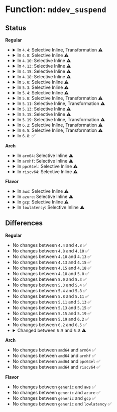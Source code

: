 # Function: <code>mddev_suspend</code>

## Status
<b>Regular</b>
<ul>
<li>
<details>
<summary>In <code>4.4</code>: Selective Inline, Transformation ⚠️</summary>

```c
void mddev_suspend(struct mddev *mddev);
```

**Collision:** Unique Global

**Inline:** Selective

**Transformation:** True

**Instances:**

```
In drivers/md/md.c (ffffffff81690eb0)
Location: drivers/md/md.c:315
Inline: True
Inline callers:
  - drivers/md/md.c:level_store
Direct callers:
  - drivers/md/md.c:level_store
```
**Symbols:**

```
ffffffff81690eb0-ffffffff81690f67: mddev_suspend.part.19 (STB_LOCAL)
ffffffff81690f70-ffffffff81690f8e: mddev_suspend (STB_GLOBAL)
```
</details>
</li>
<li>
<details>
<summary>In <code>4.8</code>: Selective Inline ⚠️</summary>

```c
void mddev_suspend(struct mddev *mddev);
```

**Collision:** Unique Global

**Inline:** Selective

**Transformation:** False

**Instances:**

```
In drivers/md/md.c (ffffffff816f1c80)
Location: drivers/md/md.c:308
Inline: True
Direct callers:
  - drivers/md/md.c:level_store
  - drivers/md/md.c:add_bound_rdev
```
**Symbols:**

```
ffffffff816f1c80-ffffffff816f1d96: mddev_suspend (STB_GLOBAL)
```
</details>
</li>
<li>
<details>
<summary>In <code>4.10</code>: Selective Inline ⚠️</summary>

```c
void mddev_suspend(struct mddev *mddev);
```

**Collision:** Unique Global

**Inline:** Selective

**Transformation:** False

**Instances:**

```
In drivers/md/md.c (ffffffff81723490)
Location: drivers/md/md.c:321
Inline: True
Direct callers:
  - drivers/md/md.c:level_store
  - drivers/md/md.c:add_bound_rdev
```
**Symbols:**

```
ffffffff81723490-ffffffff81723591: mddev_suspend (STB_GLOBAL)
```
</details>
</li>
<li>
<details>
<summary>In <code>4.13</code>: Selective Inline ⚠️</summary>

```c
void mddev_suspend(struct mddev *mddev);
```

**Collision:** Unique Global

**Inline:** Selective

**Transformation:** False

**Instances:**

```
In drivers/md/md.c (ffffffff8173a8d0)
Location: drivers/md/md.c:336
Inline: True
Direct callers:
  - drivers/md/md.c:level_store
  - drivers/md/md.c:add_bound_rdev
```
**Symbols:**

```
ffffffff8173a8d0-ffffffff8173a9ce: mddev_suspend (STB_GLOBAL)
```
</details>
</li>
<li>
<details>
<summary>In <code>4.15</code>: Selective Inline ⚠️</summary>

```c
void mddev_suspend(struct mddev *mddev);
```

**Collision:** Unique Global

**Inline:** Selective

**Transformation:** False

**Instances:**

```
In drivers/md/md.c (ffffffff817acf40)
Location: drivers/md/md.c:359
Inline: True
Direct callers:
  - drivers/md/md.c:md_ioctl
  - drivers/md/md.c:md_ioctl
  - drivers/md/md.c:md_ioctl
  - drivers/md/md.c:md_ioctl
  - drivers/md/md.c:suspend_hi_store
  - drivers/md/md.c:suspend_lo_store
  - drivers/md/md.c:level_store
  - drivers/md/md.c:add_bound_rdev
```
**Symbols:**

```
ffffffff817acf40-ffffffff817ad0a2: mddev_suspend (STB_GLOBAL)
```
</details>
</li>
<li>
<details>
<summary>In <code>4.18</code>: Selective Inline ⚠️</summary>

```c
void mddev_suspend(struct mddev *mddev);
```

**Collision:** Unique Global

**Inline:** Selective

**Transformation:** False

**Instances:**

```
In drivers/md/md.c (ffffffff817f3060)
Location: drivers/md/md.c:379
Inline: True
Direct callers:
  - drivers/md/md.c:md_ioctl
  - drivers/md/md.c:md_ioctl
  - drivers/md/md.c:md_ioctl
  - drivers/md/md.c:md_ioctl
  - drivers/md/md.c:suspend_hi_store
  - drivers/md/md.c:suspend_lo_store
  - drivers/md/md.c:level_store
  - drivers/md/md.c:add_bound_rdev
```
**Symbols:**

```
ffffffff817f3060-ffffffff817f31c2: mddev_suspend (STB_GLOBAL)
```
</details>
</li>
<li>
<details>
<summary>In <code>5.0</code>: Selective Inline ⚠️</summary>

```c
void mddev_suspend(struct mddev *mddev);
```

**Collision:** Unique Global

**Inline:** Selective

**Transformation:** False

**Instances:**

```
In drivers/md/md.c (ffffffff8181f040)
Location: drivers/md/md.c:370
Inline: True
Direct callers:
  - drivers/md/md.c:md_ioctl
  - drivers/md/md.c:md_ioctl
  - drivers/md/md.c:md_ioctl
  - drivers/md/md.c:md_ioctl
  - drivers/md/md.c:suspend_hi_store
  - drivers/md/md.c:suspend_lo_store
  - drivers/md/md.c:level_store
  - drivers/md/md.c:add_bound_rdev
```
**Symbols:**

```
ffffffff8181f040-ffffffff8181f1a2: mddev_suspend (STB_GLOBAL)
```
</details>
</li>
<li>
<details>
<summary>In <code>5.3</code>: Selective Inline ⚠️</summary>

```c
void mddev_suspend(struct mddev *mddev);
```

**Collision:** Unique Global

**Inline:** Selective

**Transformation:** False

**Instances:**

```
In drivers/md/md.c (ffffffff818614d0)
Location: drivers/md/md.c:416
Inline: True
Direct callers:
  - drivers/md/md.c:md_ioctl
  - drivers/md/md.c:md_ioctl
  - drivers/md/md.c:md_ioctl
  - drivers/md/md.c:md_ioctl
  - drivers/md/md.c:suspend_hi_store
  - drivers/md/md.c:suspend_lo_store
  - drivers/md/md.c:level_store
  - drivers/md/md.c:add_bound_rdev
```
**Symbols:**

```
ffffffff818614d0-ffffffff81861632: mddev_suspend (STB_GLOBAL)
```
</details>
</li>
<li>
<details>
<summary>In <code>5.4</code>: Selective Inline ⚠️</summary>

```c
void mddev_suspend(struct mddev *mddev);
```

**Collision:** Unique Global

**Inline:** Selective

**Transformation:** False

**Instances:**

```
In drivers/md/md.c (ffffffff81893100)
Location: drivers/md/md.c:421
Inline: True
Direct callers:
  - drivers/md/md.c:md_ioctl
  - drivers/md/md.c:md_ioctl
  - drivers/md/md.c:md_ioctl
  - drivers/md/md.c:md_ioctl
  - drivers/md/md.c:suspend_hi_store
  - drivers/md/md.c:suspend_lo_store
  - drivers/md/md.c:level_store
  - drivers/md/md.c:add_bound_rdev
```
**Symbols:**

```
ffffffff81893100-ffffffff81893262: mddev_suspend (STB_GLOBAL)
```
</details>
</li>
<li>
<details>
<summary>In <code>5.8</code>: Selective Inline, Transformation ⚠️</summary>

```c
void mddev_suspend(struct mddev *mddev);
```

**Collision:** Unique Global

**Inline:** Selective

**Transformation:** True

**Instances:**

```
In drivers/md/md.c (ffffffff81963110)
Location: drivers/md/md.c:543
Inline: True
Direct callers:
  - drivers/md/md.c:update_array_info
  - drivers/md/md.c:update_array_info
  - drivers/md/md.c:set_bitmap_file
  - drivers/md/md.c:set_bitmap_file
  - drivers/md/md.c:serialize_policy_store
  - drivers/md/md.c:suspend_hi_store
  - drivers/md/md.c:suspend_lo_store
  - drivers/md/md.c:level_store
  - drivers/md/md.c:add_bound_rdev
  - drivers/md/md.c:mddev_create_serial_pool
  - drivers/md/md.c:mddev_create_serial_pool
```
**Symbols:**

```
ffffffff81963110-ffffffff8196325b: mddev_suspend.part.0 (STB_LOCAL)
ffffffff81963260-ffffffff8196329d: mddev_suspend (STB_GLOBAL)
```
</details>
</li>
<li>
<details>
<summary>In <code>5.11</code>: Selective Inline, Transformation ⚠️</summary>

```c
void mddev_suspend(struct mddev *mddev);
```

**Collision:** Unique Global

**Inline:** Selective

**Transformation:** True

**Instances:**

```
In drivers/md/md.c (ffffffff819699c0)
Location: drivers/md/md.c:539
Inline: True
Direct callers:
  - drivers/md/md.c:update_array_info
  - drivers/md/md.c:update_array_info
  - drivers/md/md.c:set_bitmap_file
  - drivers/md/md.c:set_bitmap_file
  - drivers/md/md.c:serialize_policy_store
  - drivers/md/md.c:suspend_hi_store
  - drivers/md/md.c:suspend_lo_store
  - drivers/md/md.c:level_store
  - drivers/md/md.c:add_bound_rdev
  - drivers/md/md.c:mddev_create_serial_pool
  - drivers/md/md.c:mddev_create_serial_pool
```
**Symbols:**

```
ffffffff819699c0-ffffffff81969b0b: mddev_suspend.part.0 (STB_LOCAL)
ffffffff81969b10-ffffffff81969b4d: mddev_suspend (STB_GLOBAL)
```
</details>
</li>
<li>
<details>
<summary>In <code>5.13</code>: Selective Inline ⚠️</summary>

```c
void mddev_suspend(struct mddev *mddev);
```

**Collision:** Unique Global

**Inline:** Selective

**Transformation:** False

**Instances:**

```
In drivers/md/md.c (ffffffff8194dc30)
Location: drivers/md/md.c:482
Inline: True
Direct callers:
  - drivers/md/md.c:update_array_info
  - drivers/md/md.c:update_array_info
  - drivers/md/md.c:set_bitmap_file
  - drivers/md/md.c:set_bitmap_file
  - drivers/md/md.c:serialize_policy_store
  - drivers/md/md.c:suspend_hi_store
  - drivers/md/md.c:suspend_lo_store
  - drivers/md/md.c:level_store
  - drivers/md/md.c:add_bound_rdev
  - drivers/md/md.c:mddev_create_serial_pool
  - drivers/md/md.c:mddev_create_serial_pool
```
**Symbols:**

```
ffffffff8194dc30-ffffffff8194ddae: mddev_suspend (STB_GLOBAL)
```
</details>
</li>
<li>
<details>
<summary>In <code>5.15</code>: Selective Inline ⚠️</summary>

```c
void mddev_suspend(struct mddev *mddev);
```

**Collision:** Unique Global

**Inline:** Selective

**Transformation:** False

**Instances:**

```
In drivers/md/md.c (ffffffff819f3030)
Location: drivers/md/md.c:483
Inline: True
Direct callers:
  - drivers/md/md.c:update_array_info
  - drivers/md/md.c:update_array_info
  - drivers/md/md.c:set_bitmap_file
  - drivers/md/md.c:set_bitmap_file
  - drivers/md/md.c:serialize_policy_store
  - drivers/md/md.c:suspend_hi_store
  - drivers/md/md.c:suspend_lo_store
  - drivers/md/md.c:level_store
  - drivers/md/md.c:add_bound_rdev
  - drivers/md/md.c:mddev_create_serial_pool
  - drivers/md/md.c:mddev_create_serial_pool
```
**Symbols:**

```
ffffffff819f3030-ffffffff819f31ae: mddev_suspend (STB_GLOBAL)
```
</details>
</li>
<li>
<details>
<summary>In <code>5.19</code>: Selective Inline, Transformation ⚠️</summary>

```c
void mddev_suspend(struct mddev *mddev);
```

**Collision:** Unique Global

**Inline:** Selective

**Transformation:** True

**Instances:**

```
In drivers/md/md.c (ffffffff81b62bea)
Location: drivers/md/md.c:488
Inline: True
Inline callers:
  - drivers/md/md.c:update_array_info
  - drivers/md/md.c:update_array_info
  - drivers/md/md.c:set_bitmap_file
  - drivers/md/md.c:set_bitmap_file
  - drivers/md/md.c:serialize_policy_store
  - drivers/md/md.c:suspend_hi_store
  - drivers/md/md.c:suspend_lo_store
  - drivers/md/md.c:level_store
  - drivers/md/md.c:add_bound_rdev
  - drivers/md/md.c:mddev_create_serial_pool
Direct callers:
  - drivers/md/md.c:update_array_info
  - drivers/md/md.c:update_array_info
  - drivers/md/md.c:set_bitmap_file
  - drivers/md/md.c:set_bitmap_file
  - drivers/md/md.c:serialize_policy_store
  - drivers/md/md.c:suspend_hi_store
  - drivers/md/md.c:suspend_lo_store
  - drivers/md/md.c:level_store
  - drivers/md/md.c:add_bound_rdev
  - drivers/md/md.c:mddev_create_serial_pool
```
**Symbols:**

```
ffffffff81b5b970-ffffffff81b5bb1d: mddev_suspend.part.0 (STB_LOCAL)
ffffffff81b5bb20-ffffffff81b5bb7c: mddev_suspend (STB_GLOBAL)
```
</details>
</li>
<li>
<details>
<summary>In <code>6.2</code>: Selective Inline, Transformation ⚠️</summary>

```c
void mddev_suspend(struct mddev *mddev);
```

**Collision:** Unique Global

**Inline:** Selective

**Transformation:** True

**Instances:**

```
In drivers/md/md.c (ffffffff81cfceca)
Location: drivers/md/md.c:480
Inline: True
Inline callers:
  - drivers/md/md.c:update_array_info
  - drivers/md/md.c:update_array_info
  - drivers/md/md.c:set_bitmap_file
  - drivers/md/md.c:set_bitmap_file
  - drivers/md/md.c:serialize_policy_store
  - drivers/md/md.c:suspend_hi_store
  - drivers/md/md.c:suspend_lo_store
  - drivers/md/md.c:level_store
  - drivers/md/md.c:add_bound_rdev
  - drivers/md/md.c:mddev_destroy_serial_pool
  - drivers/md/md.c:mddev_create_serial_pool
Direct callers:
  - drivers/md/md.c:update_array_info
  - drivers/md/md.c:update_array_info
  - drivers/md/md.c:set_bitmap_file
  - drivers/md/md.c:set_bitmap_file
  - drivers/md/md.c:serialize_policy_store
  - drivers/md/md.c:suspend_hi_store
  - drivers/md/md.c:suspend_lo_store
  - drivers/md/md.c:level_store
  - drivers/md/md.c:add_bound_rdev
  - drivers/md/md.c:mddev_destroy_serial_pool
  - drivers/md/md.c:mddev_create_serial_pool
```
**Symbols:**

```
ffffffff81cf5930-ffffffff81cf5add: mddev_suspend.part.0 (STB_LOCAL)
ffffffff81cf5af0-ffffffff81cf5b4c: mddev_suspend (STB_GLOBAL)
```
</details>
</li>
<li>
<details>
<summary>In <code>6.5</code>: Selective Inline, Transformation ⚠️</summary>

```c
void mddev_suspend(struct mddev *mddev);
```

**Collision:** Unique Global

**Inline:** Selective

**Transformation:** True

**Instances:**

```
In drivers/md/md.c (ffffffff81d644ae)
Location: drivers/md/md.c:440
Inline: True
Inline callers:
  - drivers/md/md.c:update_array_info
  - drivers/md/md.c:update_array_info
  - drivers/md/md.c:set_bitmap_file
  - drivers/md/md.c:set_bitmap_file
  - drivers/md/md.c:serialize_policy_store
  - drivers/md/md.c:suspend_hi_store
  - drivers/md/md.c:suspend_lo_store
  - drivers/md/md.c:level_store
  - drivers/md/md.c:add_bound_rdev
  - drivers/md/md.c:mddev_destroy_serial_pool
  - drivers/md/md.c:mddev_create_serial_pool
Direct callers:
  - drivers/md/md.c:update_array_info
  - drivers/md/md.c:update_array_info
  - drivers/md/md.c:set_bitmap_file
  - drivers/md/md.c:set_bitmap_file
  - drivers/md/md.c:serialize_policy_store
  - drivers/md/md.c:suspend_hi_store
  - drivers/md/md.c:suspend_lo_store
  - drivers/md/md.c:level_store
  - drivers/md/md.c:add_bound_rdev
  - drivers/md/md.c:mddev_destroy_serial_pool
  - drivers/md/md.c:mddev_create_serial_pool
```
**Symbols:**

```
ffffffff81d5d730-ffffffff81d5d90c: mddev_suspend.part.0 (STB_LOCAL)
ffffffff81d5d920-ffffffff81d5d97c: mddev_suspend (STB_GLOBAL)
```
</details>
</li>
<li>
<details>
<summary>In <code>6.8</code>: ✅</summary>

```c
int mddev_suspend(struct mddev *mddev, bool interruptible);
```

**Collision:** Unique Global

**Inline:** No

**Transformation:** False

**Instances:**

```
In drivers/md/md.c (ffffffff81e0e450)
Location: drivers/md/md.c:448
Inline: False
Direct callers:
  - drivers/md/md.c:md_start_sync
  - drivers/md/md.c:md_ioctl
  - drivers/md/md.c:autorun_devices
  - drivers/md/md.c:serialize_policy_store
  - drivers/md/md.c:suspend_hi_store
  - drivers/md/md.c:suspend_lo_store
  - drivers/md/md.c:new_dev_store
  - drivers/md/md.c:level_store
  - drivers/md/md.c:rdev_attr_store
  - drivers/md/md-bitmap.c:backlog_store
  - drivers/md/md-autodetect.c:md_setup_drive
```
**Symbols:**

```
ffffffff81e0e450-ffffffff81e0e680: mddev_suspend (STB_GLOBAL)
```
</details>
</li>
</ul>
<b>Arch</b>
<ul>
<li>
<details>
<summary>In <code>arm64</code>: Selective Inline ⚠️</summary>

```c
void mddev_suspend(struct mddev *mddev);
```

**Collision:** Unique Global

**Inline:** Selective

**Transformation:** False

**Instances:**

```
In drivers/md/md.c (ffff800010ae9dc8)
Location: drivers/md/md.c:421
Inline: True
Direct callers:
  - drivers/md/md.c:md_ioctl
  - drivers/md/md.c:md_ioctl
  - drivers/md/md.c:md_ioctl
  - drivers/md/md.c:md_ioctl
  - drivers/md/md.c:suspend_hi_store
  - drivers/md/md.c:suspend_lo_store
  - drivers/md/md.c:level_store
  - drivers/md/md.c:add_bound_rdev
```
**Symbols:**

```
ffff800010ae9dc8-ffff800010ae9fa0: mddev_suspend (STB_GLOBAL)
```
</details>
</li>
<li>
<details>
<summary>In <code>armhf</code>: Selective Inline ⚠️</summary>

```c
void mddev_suspend(struct mddev *mddev);
```

**Collision:** Unique Global

**Inline:** Selective

**Transformation:** False

**Instances:**

```
In drivers/md/md.c (c0bc7de0)
Location: drivers/md/md.c:421
Inline: True
Direct callers:
  - drivers/md/md.c:md_ioctl
  - drivers/md/md.c:md_ioctl
  - drivers/md/md.c:md_ioctl
  - drivers/md/md.c:md_ioctl
  - drivers/md/md.c:suspend_hi_store
  - drivers/md/md.c:suspend_lo_store
  - drivers/md/md.c:level_store
  - drivers/md/md.c:add_bound_rdev
```
**Symbols:**

```
c0bc7de0-c0bc7fb8: mddev_suspend (STB_GLOBAL)
```
</details>
</li>
<li>
<details>
<summary>In <code>ppc64el</code>: Selective Inline ⚠️</summary>

```c
void mddev_suspend(struct mddev *mddev);
```

**Collision:** Unique Global

**Inline:** Selective

**Transformation:** False

**Instances:**

```
In drivers/md/md.c (c000000000bd0690)
Location: drivers/md/md.c:421
Inline: True
Direct callers:
  - drivers/md/md.c:md_ioctl
  - drivers/md/md.c:md_ioctl
  - drivers/md/md.c:md_ioctl
  - drivers/md/md.c:md_ioctl
  - drivers/md/md.c:suspend_hi_store
  - drivers/md/md.c:suspend_lo_store
  - drivers/md/md.c:level_store
  - drivers/md/md.c:add_bound_rdev
```
**Symbols:**

```
c000000000bd0690-c000000000bd08e0: mddev_suspend (STB_GLOBAL)
```
</details>
</li>
<li>
<details>
<summary>In <code>riscv64</code>: Selective Inline ⚠️</summary>

```c
void mddev_suspend(struct mddev *mddev);
```

**Collision:** Unique Global

**Inline:** Selective

**Transformation:** False

**Instances:**

```
In drivers/md/md.c (ffffffe0006db970)
Location: drivers/md/md.c:421
Inline: True
Direct callers:
  - drivers/md/md.c:md_ioctl
  - drivers/md/md.c:md_ioctl
  - drivers/md/md.c:md_ioctl
  - drivers/md/md.c:md_ioctl
  - drivers/md/md.c:suspend_hi_store
  - drivers/md/md.c:suspend_lo_store
  - drivers/md/md.c:level_store
  - drivers/md/md.c:add_bound_rdev
```
**Symbols:**

```
ffffffe0006db970-ffffffe0006dbaae: mddev_suspend (STB_GLOBAL)
```
</details>
</li>
</ul>
<b>Flavor</b>
<ul>
<li>
<details>
<summary>In <code>aws</code>: Selective Inline ⚠️</summary>

```c
void mddev_suspend(struct mddev *mddev);
```

**Collision:** Unique Global

**Inline:** Selective

**Transformation:** False

**Instances:**

```
In drivers/md/md.c (ffffffff81838f80)
Location: drivers/md/md.c:421
Inline: True
Direct callers:
  - drivers/md/md.c:md_ioctl
  - drivers/md/md.c:md_ioctl
  - drivers/md/md.c:md_ioctl
  - drivers/md/md.c:md_ioctl
  - drivers/md/md.c:suspend_hi_store
  - drivers/md/md.c:suspend_lo_store
  - drivers/md/md.c:level_store
  - drivers/md/md.c:add_bound_rdev
```
**Symbols:**

```
ffffffff81838f80-ffffffff818390e2: mddev_suspend (STB_GLOBAL)
```
</details>
</li>
<li>
<details>
<summary>In <code>azure</code>: Selective Inline ⚠️</summary>

```c
void mddev_suspend(struct mddev *mddev);
```

**Collision:** Unique Global

**Inline:** Selective

**Transformation:** False

**Instances:**

```
In drivers/md/md.c (ffffffff818005f0)
Location: drivers/md/md.c:421
Inline: True
Direct callers:
  - drivers/md/md.c:md_ioctl
  - drivers/md/md.c:md_ioctl
  - drivers/md/md.c:md_ioctl
  - drivers/md/md.c:md_ioctl
  - drivers/md/md.c:suspend_hi_store
  - drivers/md/md.c:suspend_lo_store
  - drivers/md/md.c:level_store
  - drivers/md/md.c:add_bound_rdev
```
**Symbols:**

```
ffffffff818005f0-ffffffff81800752: mddev_suspend (STB_GLOBAL)
```
</details>
</li>
<li>
<details>
<summary>In <code>gcp</code>: Selective Inline ⚠️</summary>

```c
void mddev_suspend(struct mddev *mddev);
```

**Collision:** Unique Global

**Inline:** Selective

**Transformation:** False

**Instances:**

```
In drivers/md/md.c (ffffffff818885b0)
Location: drivers/md/md.c:421
Inline: True
Direct callers:
  - drivers/md/md.c:md_ioctl
  - drivers/md/md.c:md_ioctl
  - drivers/md/md.c:md_ioctl
  - drivers/md/md.c:md_ioctl
  - drivers/md/md.c:suspend_hi_store
  - drivers/md/md.c:suspend_lo_store
  - drivers/md/md.c:level_store
  - drivers/md/md.c:add_bound_rdev
```
**Symbols:**

```
ffffffff818885b0-ffffffff81888712: mddev_suspend (STB_GLOBAL)
```
</details>
</li>
<li>
<details>
<summary>In <code>lowlatency</code>: Selective Inline ⚠️</summary>

```c
void mddev_suspend(struct mddev *mddev);
```

**Collision:** Unique Global

**Inline:** Selective

**Transformation:** False

**Instances:**

```
In drivers/md/md.c (ffffffff818a5b50)
Location: drivers/md/md.c:421
Inline: True
Direct callers:
  - drivers/md/md.c:md_ioctl
  - drivers/md/md.c:md_ioctl
  - drivers/md/md.c:md_ioctl
  - drivers/md/md.c:md_ioctl
  - drivers/md/md.c:suspend_hi_store
  - drivers/md/md.c:suspend_lo_store
  - drivers/md/md.c:level_store
  - drivers/md/md.c:add_bound_rdev
```
**Symbols:**

```
ffffffff818a5b50-ffffffff818a5ca8: mddev_suspend (STB_GLOBAL)
```
</details>
</li>
</ul>

## Differences
<b>Regular</b>
<ul>
<li>
No changes between <code>4.4</code> and <code>4.8</code> ✅
</li>
<li>
No changes between <code>4.8</code> and <code>4.10</code> ✅
</li>
<li>
No changes between <code>4.10</code> and <code>4.13</code> ✅
</li>
<li>
No changes between <code>4.13</code> and <code>4.15</code> ✅
</li>
<li>
No changes between <code>4.15</code> and <code>4.18</code> ✅
</li>
<li>
No changes between <code>4.18</code> and <code>5.0</code> ✅
</li>
<li>
No changes between <code>5.0</code> and <code>5.3</code> ✅
</li>
<li>
No changes between <code>5.3</code> and <code>5.4</code> ✅
</li>
<li>
No changes between <code>5.4</code> and <code>5.8</code> ✅
</li>
<li>
No changes between <code>5.8</code> and <code>5.11</code> ✅
</li>
<li>
No changes between <code>5.11</code> and <code>5.13</code> ✅
</li>
<li>
No changes between <code>5.13</code> and <code>5.15</code> ✅
</li>
<li>
No changes between <code>5.15</code> and <code>5.19</code> ✅
</li>
<li>
No changes between <code>5.19</code> and <code>6.2</code> ✅
</li>
<li>
No changes between <code>6.2</code> and <code>6.5</code> ✅
</li>
<li>
<details>
<summary>Changed between <code>6.5</code> and <code>6.8</code> ⚠️</summary>
<ul>
<li>
<b>Param added. </b>
<code>bool interruptible</code>
</li>
<li>
<b>Return type changed. </b>
<code>void</code> ➡️ <code>int</code>
</li>
</ul>
</details>
</li>
</ul>
<b>Arch</b>
<ul>
<li>
No changes between <code>amd64</code> and <code>arm64</code> ✅
</li>
<li>
No changes between <code>amd64</code> and <code>armhf</code> ✅
</li>
<li>
No changes between <code>amd64</code> and <code>ppc64el</code> ✅
</li>
<li>
No changes between <code>amd64</code> and <code>riscv64</code> ✅
</li>
</ul>
<b>Flavor</b>
<ul>
<li>
No changes between <code>generic</code> and <code>aws</code> ✅
</li>
<li>
No changes between <code>generic</code> and <code>azure</code> ✅
</li>
<li>
No changes between <code>generic</code> and <code>gcp</code> ✅
</li>
<li>
No changes between <code>generic</code> and <code>lowlatency</code> ✅
</li>
</ul>
